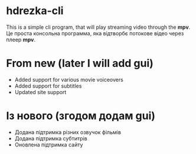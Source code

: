 # hdrezka-cli
This is a simple cli program, that will play streaming video through the **mpv**.
Це проста консольна программа, яка відтворбє потокове відео через плеер **mpv**.

# From new (later I will add gui)
* Added support for various movie voiceovers 
* Added support for subtitles 
* Updated site support

# Із нового (згодом додам gui)
* Додана підтримка різних озвучок фільмів 
* Додана підтримка субтитрів 
* Оновлена підтримка сайту
